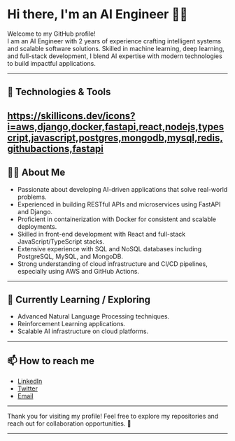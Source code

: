 # Hi there, I'm an AI Engineer 🤖👋

Welcome to my GitHub profile!  
I am an AI Engineer with 2 years of experience crafting intelligent systems and scalable software solutions. Skilled in machine learning, deep learning, and full-stack development, I blend AI expertise with modern technologies to build impactful applications.

---
## 🚀 Technologies & Tools

https://skillicons.dev/icons?i=aws,django,docker,fastapi,react,nodejs,typescript,javascript,postgres,mongodb,mysql,redis,githubactions,fastapi
---

## 👨‍💻 About Me

- Passionate about developing AI-driven applications that solve real-world problems.
- Experienced in building RESTful APIs and microservices using FastAPI and Django.
- Proficient in containerization with Docker for consistent and scalable deployments.
- Skilled in front-end development with React and full-stack JavaScript/TypeScript stacks.
- Extensive experience with SQL and NoSQL databases including PostgreSQL, MySQL, and MongoDB.
- Strong understanding of cloud infrastructure and CI/CD pipelines, especially using AWS and GitHub Actions.
---

## 🌱 Currently Learning / Exploring

- Advanced Natural Language Processing techniques.
- Reinforcement Learning applications.
- Scalable AI infrastructure on cloud platforms.
---

## 📫 How to reach me

- [LinkedIn](https://linkedin.com/in/umangkalavadiya)
- [Twitter](https://twitter.com/umangkalavadiya)
- [Email](mailto:umang.kalavadiya@gmail.com)
---

Thank you for visiting my profile! Feel free to explore my repositories and reach out for collaboration opportunities. 🚀

---

<!--
This README was crafted with care using skillicons.dev icons and tailored for an AI Engineer profile.
-->
